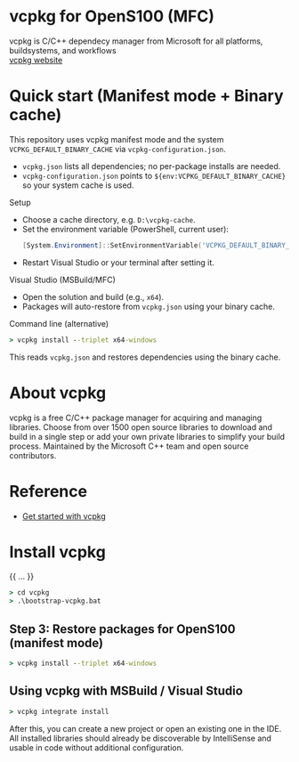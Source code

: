 # vcpkg for OpenS100 (MFC)
vcpkg is C/C++ dependecy manager from Microsoft for all platforms, buildsystems, and workflows  
[vcpkg website](https://vcpkg.io/)

# Quick start (Manifest mode + Binary cache)

This repository uses vcpkg manifest mode and the system `VCPKG_DEFAULT_BINARY_CACHE` via `vcpkg-configuration.json`.

- `vcpkg.json` lists all dependencies; no per-package installs are needed.
- `vcpkg-configuration.json` points to `${env:VCPKG_DEFAULT_BINARY_CACHE}` so your system cache is used.

Setup
- Choose a cache directory, e.g. `D:\vcpkg-cache`.
- Set the environment variable (PowerShell, current user):
  ```powershell
  [System.Environment]::SetEnvironmentVariable('VCPKG_DEFAULT_BINARY_CACHE','D:\vcpkg-cache','User')
  ```
- Restart Visual Studio or your terminal after setting it.

Visual Studio (MSBuild/MFC)
- Open the solution and build (e.g., `x64`).
- Packages will auto-restore from `vcpkg.json` using your binary cache.

Command line (alternative)
```cmd
> vcpkg install --triplet x64-windows
```
This reads `vcpkg.json` and restores dependencies using the binary cache.

# About vcpkg
vcpkg is a free C/C++ package manager for acquiring and managing libraries. Choose from over 1500 open source libraries to download and build in a single step or add your own private libraries to simplify your build process. Maintained by the Microsoft C++ team and open source contributors.

# Reference
- [Get started with vcpkg](https://vcpkg.io/en/getting-started.html)

# Install vcpkg
{{ ... }}
```cmd
> cd vcpkg
> .\bootstrap-vcpkg.bat
``` 

## Step 3: Restore packages for OpenS100 (manifest mode)
```cmd
> vcpkg install --triplet x64-windows
```

## Using vcpkg with MSBuild / Visual Studio
```cmd
> vcpkg integrate install
```
After this, you can create a new project or open an existing one in the IDE. All installed libraries should already be discoverable by IntelliSense and usable in code without additional configuration.

